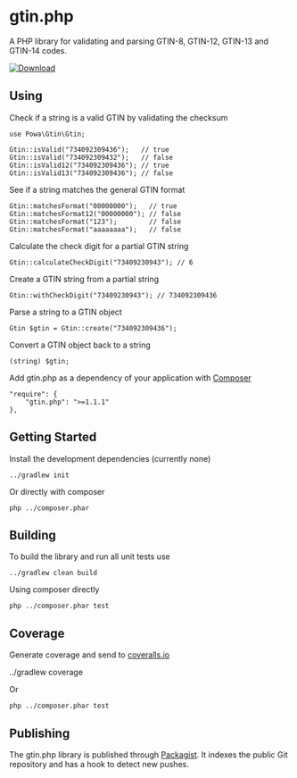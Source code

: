 # gtin.php

A PHP library for validating and parsing GTIN-8, GTIN-12, GTIN-13 and GTIN-14 codes.

[![Download](https://poser.pugx.org/powa/gtin/v/stable)](https://packagist.org/packages/powa/gtin)

## Using

Check if a string is a valid GTIN by validating the checksum

    use Powa\Gtin\Gtin;

    Gtin::isValid("734092309436");   // true
    Gtin::isValid("734092309432");   // false
    Gtin::isValid12("734092309436"); // true
    Gtin::isValid13("734092309436"); // false

See if a string matches the general GTIN format

    Gtin::matchesFormat("00000000");   // true
    Gtin::matchesFormat12("00000000"); // false
    Gtin::matchesFormat("123");        // false
    Gtin::matchesFormat("aaaaaaaa");   // false

Calculate the check digit for a partial GTIN string

    Gtin::calculateCheckDigit("73409230943"); // 6

Create a GTIN string from a partial string

    Gtin::withCheckDigit("73409230943"); // 734092309436

Parse a string to a GTIN object

    Gtin $gtin = Gtin::create("734092309436");

Convert a GTIN object back to a string

    (string) $gtin;

Add gtin.php as a dependency of your application with [Composer](https://getcomposer.org)

    "require": {
        "gtin.php": ">=1.1.1"
    },

## Getting Started

Install the development dependencies (currently none)

    ../gradlew init

Or directly with composer

    php ../composer.phar

## Building

To build the library and run all unit tests use

    ../gradlew clean build

Using composer directly

    php ../composer.phar test

## Coverage

Generate coverage and send to [coveralls.io](https://coveralls.io)

   ../gradlew coverage

Or

    php ../composer.phar test

## Publishing

The gtin.php library is published through [Packagist](https://packagist.org).
It indexes the public Git repository and has a hook to detect new pushes.
